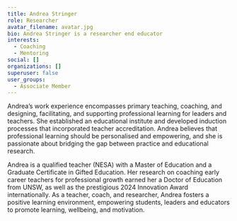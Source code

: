 ```yaml
---
title: Andrea Stringer
role: Researcher
avatar_filename: avatar.jpg
bio: Andrea Stringer is a researcher end educator
interests:
  - Coaching
  - Mentoring
social: []
organizations: []
superuser: false
user_groups:
  - Associate Member
---
```

Andrea’s work experience encompasses primary teaching, coaching, and designing, facilitating, and supporting professional learning for leaders and teachers. She established an educational institute and developed induction processes that incorporated teacher accreditation. Andrea believes that professional learning should be personalised and empowering, and she is passionate about bridging the gap between practice and educational research.

Andrea is a qualified teacher (NESA) with a Master of Education and a Graduate Certificate in Gifted Education. Her research on coaching early career teachers for professional growth earned her a Doctor of Education from UNSW, as well as the prestigious 2024 Innovation Award internationally. As a teacher, coach, and researcher, Andrea fosters a positive learning environment, empowering students, leaders and educators to promote learning, wellbeing, and motivation.
